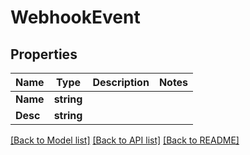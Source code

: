 # WebhookEvent

## Properties

Name | Type | Description | Notes
------------ | ------------- | ------------- | -------------
**Name** | **string** |  | 
**Desc** | **string** |  | 

[[Back to Model list]](../README.md#documentation-for-models) [[Back to API list]](../README.md#documentation-for-api-endpoints) [[Back to README]](../README.md)


